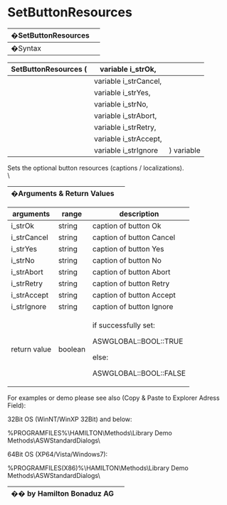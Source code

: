 # SetButtonResources

| �SetButtonResources |   |
| ------------------- | - |
| �Syntax             |   |

| SetButtonResources ( | variable i\_strOk,     |            |
| -------------------- | ---------------------- | ---------- |
|                      | variable i\_strCancel, |            |
|                      | variable i\_strYes,    |            |
|                      | variable i\_strNo,     |            |
|                      | variable i\_strAbort,  |            |
|                      | variable i\_strRetry,  |            |
|                      | variable i\_strAccept, |            |
|                      | variable i\_strIgnore  | ) variable |

Sets the optional button resources (captions / localizations).\
\


| �Arguments & Return Values |   |
| -------------------------- | - |

| arguments    | range   | description                                                                                      |
| ------------ | ------- | ------------------------------------------------------------------------------------------------ |
| i\_strOk     | string  | caption of button Ok                                                                             |
| i\_strCancel | string  | caption of button Cancel                                                                         |
| i\_strYes    | string  | caption of button Yes                                                                            |
| i\_strNo     | string  | caption of button No                                                                             |
| i\_strAbort  | string  | caption of button Abort                                                                          |
| i\_strRetry  | string  | caption of button Retry                                                                          |
| i\_strAccept | string  | caption of button Accept                                                                         |
| i\_strIgnore | string  | caption of button Ignore                                                                         |
| return value | boolean | <p>if successfully set:</p><p>ASWGLOBAL::BOOL::TRUE</p><p>else:</p><p>ASWGLOBAL::BOOL::FALSE</p> |

For examples or demo please see also (Copy & Paste to Explorer Adress Field):

32Bit OS (WinNT/WinXP 32Bit) and below:

%PROGRAMFILES%\HAMILTON\Methods\Library Demo Methods\ASWStandardDialogs\\

64Bit OS (XP64/Vista/Windows7):

%PROGRAMFILES(X86)%\HAMILTON\Methods\Library Demo Methods\ASWStandardDialogs\\

| �� by Hamilton Bonaduz AG |   |
| ------------------------- | - |
